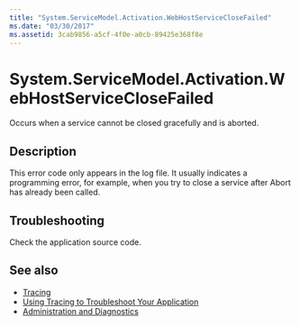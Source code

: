 ```yaml
---
title: "System.ServiceModel.Activation.WebHostServiceCloseFailed"
ms.date: "03/30/2017"
ms.assetid: 3cab9856-a5cf-4f0e-a0cb-89425e368f8e
---
```

# System.ServiceModel.Activation.WebHostServiceCloseFailed
Occurs when a service cannot be closed gracefully and is aborted.  
  
## Description  
 This error code only appears in the log file. It usually indicates a programming error, for example, when you try to close a service after Abort has already been called.  
  
## Troubleshooting  
 Check the application source code.  
  
## See also

- [Tracing](index.md)
- [Using Tracing to Troubleshoot Your Application](using-tracing-to-troubleshoot-your-application.md)
- [Administration and Diagnostics](../index.md)
